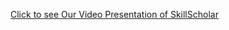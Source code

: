 [Click to see Our Video Presentation of SkillScholar](https://krmangalameduin-my.sharepoint.com/:f:/g/personal/2301010028_krmu_edu_in/Eq2i4KHe7YRCoOMblwe4FtQBWyJ5NcMXdVu0o_LvTMLdqw?e=j98bQk)

